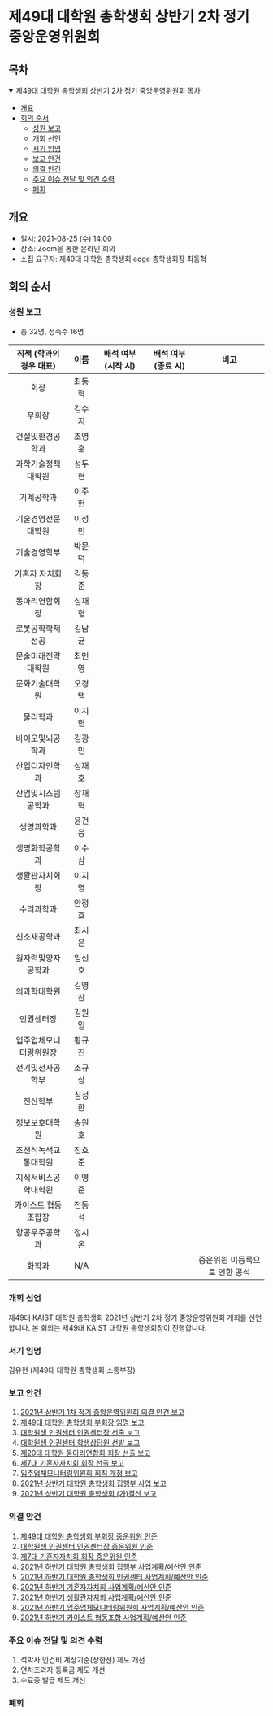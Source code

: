 제49대 대학원 총학생회 상반기 2차 정기 중앙운영위원회
===

## 목차
<details open>
<summary>제49대 대학원 총학생회 상반기 2차 정기 중앙운영위원회 목차</summary>
  
- [개요](#개요) 
- [회의 순서](#회의-순서) 
	- [성원 보고](#성원-보고) 
	- [개회 선언](#개회-선언) 
	- [서기 임명](#서기-임명) 
	- [보고 안건](#보고-안건) 
	- [의결 안건](#의결-안건) 
	- [주요 이슈 전달 및 의견 수렴](#주요-이슈-전달-및-의견-수렴) 
	- [폐회](#폐회) 
</details>

## 개요
- 일시: 2021-08-25 (수) 14:00 
- 장소: Zoom을 통한 온라인 회의
- 소집 요구자: 제49대 대학원 총학생회 edge 총학생회장 최동혁

## 회의 순서
### 성원 보고
- 총 32명, 정족수 16명  

| 직책 (학과의 경우 대표) | 이름 | 배석 여부 (시작 시) | 배석 여부 (종료 시) | 비고 | 
|:---:|:---:|:---:|:---:|:---:|
| 회장 | 최동혁 | | | | 
| 부회장 | 김수지 | | | | 
| 건설및환경공학과 | 조영훈 | | | | 
| 과학기술정책대학원 | 성두현 | | | | 
| 기계공학과 | 이주현 | | | | 
| 기술경영전문대학원 | 이정민 | | | | 
| 기술경영학부 | 박문덕 | | | | 
| 기혼자 자치회장 | 김동준 | | | | 
| 동아리연합회장 | 심재형 | | | | 
| 로봇공학학제전공 | 김남균 | | | | 
| 문술미래전략대학원 | 최민영 | | | | 
| 문화기술대학원 | 오경택 | | | | 
| 물리학과 | 이지헌 | | | | 
| 바이오및뇌공학과 | 김광민 | | | | 
| 산업디자인학과 | 성재호 | | | | 
| 산업및시스템공학과 | 장재혁 | | | | 
| 생명과학과 | 윤건웅 | | | | 
| 생명화학공학과 | 이수삼 | | | | 
| 생활관자치회장 | 이지영 | | | | 
| 수리과학과 | 안정호 | | | | 
| 신소재공학과 | 최시은 | | | | 
| 원자력및양자공학과 | 임선호 | | | | 
| 의과학대학원 | 김영찬 | | | | 
| 인권센터장 | 김원일 | | | | 
| 입주업체모니터링위원장 | 황규진 | | | | 
| 전기및전자공학부 | 조규상 | | | | 
| 전산학부 | 심성환 | | | | 
| 정보보호대학원 | 송원호 | | | | 
| 조천식녹색교통대학원 | 진호준 | | | | 
| 지식서비스공학대학원 | 이영준 | | | | 
| 카이스트 협동조합장 | 전동석 | | | | 
| 항공우주공학과 | 정시온 | | | | 
| 화학과 | N/A | | | 중운위원 미등록으로 인한 공석|

### 개회 선언
제49대 KAIST 대학원 총학생회 2021년 상반기 2차 정기 중앙운영위원회 개회를 선언합니다. 본 회의는 제49대 KAIST 대학원 총학생회장이 진행합니다.

### 서기 임명
김유현 (제49대 대학원 총학생회 소통부장) 

### 보고 안건
1. [2021년 상반기 1차 정기 중앙운영위원회 의결 안건 보고](보고안건/2021년-상반기-1차-정기-중앙운영위원회-의결-안건-보고.md)
2. [제49대 대학원 총학생회 부회장 임명 보고](보고안건/제49대-대학원-총학생회-부회장-임명-보고.md)
3. [대학원생 인권센터 인권센터장 선출 보고](보고안건/대학원생-인권센터-인권센터장-선출-보고.md)
4. [대학원생 인권센터 학생상담원 선발 보고](보고안건/대학원생-인권센터-학생상담원-선발-보고.md)
5. [제20대 대학원 동아리연합회 회장 선출 보고](보고안건/제20대-대학원-동아리연합회-회장-선출-보고.md)
6. [제7대 기혼자자치회 회장 선출 보고](보고안건/제7대-기혼자자치회-회장-선출-보고.md)
7. [입주업체모니터링위원회 회칙 개정 보고](보고안건/입주업체모니터링위원회-회칙-개정-보고.md) 
8. [2021년 상반기 대학원 총학생회 집행부 사업 보고](보고안건/2021년-상반기-대학원-총학생회-집행부-사업-보고.md)
9. [2021년 상반기 대학원 총학생회 (가)결산 보고](보고안건/2021년-상반기-대학원-총학생회-가결산-보고.md)

### 의결 안건
1. [제49대 대학원 총학생회 부회장 중운위원 인준](의결안건/제49대-대학원-총학생회-부회장-중운위원-인준.md)
2. [대학원생 인권센터 인권센터장 중운위원 인준](의결안건/대학원생-인권센터-인권센터장-중운위원-인준.md)
3. [제7대 기혼자자치회 회장 중운위원 인준](의결안건/제7대-기혼자자치회-회장-중운위원-인준.md)
4. [2021년 하반기 대학원 총학생회 집행부 사업계획/예산안 인준](의결안건/2021년-하반기-대학원-총학생회-집행부-사업계획-예산안-인준.md)
5. [2021년 하반기 대학원 총학생회 인권센터 사업계획/예산안 인준](의결안건/2021년-하반기-대학원-총학생회-인권센터-사업계획-예산안-인준.md)
6. [2021년 하반기 기혼자자치회 사업계획/예산안 인준](의결안건/2021년-하반기-기혼자자치회-사업계획-예산안-인준.md)
7. [2021년 하반기 생활관자치회 사업계획/예산안 인준](의결안건/2021년-하반기-생활관자치회-사업계획-예산안-인준.md)
8. [2021년 하반기 입주업체모니터링위원회 사업계획/예산안 인준](의결안건/2021년-하반기-입주업체모니터링위원회-사업계획-예산안-인준.md)
9. [2021년 하반기 카이스트 협동조합 사업계획/예산안 인준](의결안건/2021년-하반기-카이스트-협동조합-사업계획-예산안-인준.md)

### 주요 이슈 전달 및 의견 수렴
1. 석박사 인건비 계상기준(상한선) 제도 개선
2. 연차초과자 등록금 제도 개선
3. 수료증 발급 제도 개선

### 폐회
